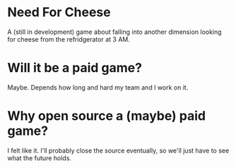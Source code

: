 # Need For Cheese
A (still in development) game about falling into another dimension looking for cheese from the refridgerator at 3 AM.
# Will it be a paid game?
Maybe. Depends how long and hard my team and I work on it.
# Why open source a (maybe) paid game?
I felt like it. I'll probably close the source eventually, so we'll just have to see what the future holds.
